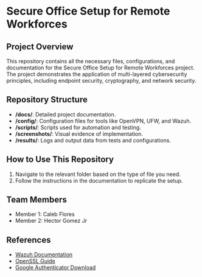 # Secure Office Setup for Remote Workforces

## Project Overview
This repository contains all the necessary files, configurations, and documentation for the Secure Office Setup for Remote Workforces project. The project demonstrates the application of multi-layered cybersecurity principles, including endpoint security, cryptography, and network security.

## Repository Structure
- **/docs/**: Detailed project documentation.
- **/config/**: Configuration files for tools like OpenVPN, UFW, and Wazuh.
- **/scripts/**: Scripts used for automation and testing.
- **/screenshots/**: Visual evidence of implementation.
- **/results/**: Logs and output data from tests and configurations.

## How to Use This Repository
1. Navigate to the relevant folder based on the type of file you need.
2. Follow the instructions in the documentation to replicate the setup.

## Team Members
- Member 1: Caleb Flores
- Member 2: Hector Gomez Jr


## References
- [Wazuh Documentation](https://documentation.wazuh.com/)
- [OpenSSL Guide](https://www.openssl.org/docs/)
- [Google Authenticator Download](https://play.google.com/store/apps/details?id=com.google.android.apps.authenticator2&hl=en_US&pli=1)

